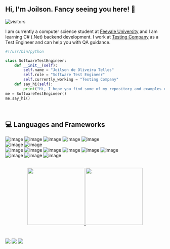 ## Hi, I'm Joilson. Fancy seeing you here!  👋

![visitors](https://visitor-badge.laobi.icu/badge?page_id=JojoBR07.visitor-badgee&color=green&style=flat-square)


I am currently a computer science student at [Feevale University](https://feevale.br/) and I am learning C# (.Net) backend development. I work at [Testing Company](https://testingcompany.com.br/) as a Test Engineer and can help you with QA guidance.

<!--
- 🔭 I’m currently working on ...
- 🌱 I’m currently learning ...
- 👯 I’m looking to collaborate on ...
- 🤔 I’m looking for help with ...
- 💬 Ask me about ...
- 📫 How to reach me: ...
- 😄 Pronouns: ...
- ⚡ Fun fact: ...
-->

```python
#!/usr/bin/python

class SoftwareTestEngineer:
    def __init__(self):
        self.name = "Joilson de Oliveira Telles"
        self.role = "Software Test Engineer"
        self.currently_working = "Testing Company"
    def say_hi(self):
        print("Hi, I hope you find some of my repository and examples of code interesting. Good studies!")
me = SoftwareTestEngineer()
me.say_hi()
```

</br>

## 💻 Languages and Frameworks
![image](https://img.shields.io/badge/Python-3776AB?style=for-the-badge&logo=python&logoColor=white)
![image](https://img.shields.io/badge/C%23-239120?style=for-the-badge&logo=c-sharp&logoColor=white)
![image](https://img.shields.io/badge/C-00599C?style=for-the-badge&logo=C&logoColor=white)
![image](https://img.shields.io/badge/Java-ED8B00?style=for-the-badge&logo=java&logoColor=white)
![image](https://img.shields.io/badge/PHP-777BB4?style=for-the-badge&logo=php&logoColor=white)
</br>
![image](https://img.shields.io/badge/.NET-5C2D91?style=for-the-badge&logo=.net&logoColor=white)
![image](https://img.shields.io/badge/-Python%20Requests%20-blue?style=for-the-badge&logo=python&logoColor=white)
</br>
![image](https://img.shields.io/badge/-TestNG%20-red?style=for-the-badge&logo=java&logoColor=white)
![image](https://img.shields.io/badge/-PyTest%20-blue?style=for-the-badge&logo=pytest&logoColor=white)
![image](https://img.shields.io/badge/-playwright%20-red?style=for-the-badge&logo=playwright&logoColor=green)
![image](https://img.shields.io/badge/-Selenium%20-yellowgreen?style=for-the-badge&logo=selenium&logoColor=white)
![image](https://img.shields.io/badge/Postman-FF6C37?style=for-the-badge&logo=Postman&logoColor=white)
![image](https://img.shields.io/badge/-Appium%20-lightgrey?style=for-the-badge&logo=android&logoColor=white)
</br>
![image](https://img.shields.io/badge/Microsoft_SQL_Server-CC2927?style=for-the-badge&logo=microsoft-sql-server&logoColor=white)
![image](https://img.shields.io/badge/MySQL-00000F?style=for-the-badge&logo=mysql&logoColor=white)
![image](https://img.shields.io/badge/Oracle-F80000?style=for-the-badge&logo=oracle&logoColor=black)

</br>

<div align="center">
  <a href="https://github.com/JojoBR07">
  <img height="180em" src="https://github-readme-stats.vercel.app/api?username=JojoBR07&show_icons=true&theme=dark&include_all_commits=true&count_private=true"/>
  <img height="180em" src="https://github-readme-stats.vercel.app/api/top-langs/?username=JojoBR07&layout=compact&langs_count=7&theme=dark"/>
</div>


#
  <a href="https://www.instagram.com/joilsonoliveiratelles/" target="_blank"><img src="https://img.shields.io/badge/-Instagram-%23E4405F?style=for-the-badge&logo=instagram&logoColor=white" target="_blank"></a>
  <a href = "mailto:joilsontelles@gmail.com"><img src="https://img.shields.io/badge/-Gmail-%23333?style=for-the-badge&logo=gmail&logoColor=white" target="_blank"></a>
  <a href="https://www.linkedin.com/in/joilson-telles/" target="_blank"><img src="https://img.shields.io/badge/-LinkedIn-%230077B5?style=for-the-badge&logo=linkedin&logoColor=white" target="_blank"></a> 
